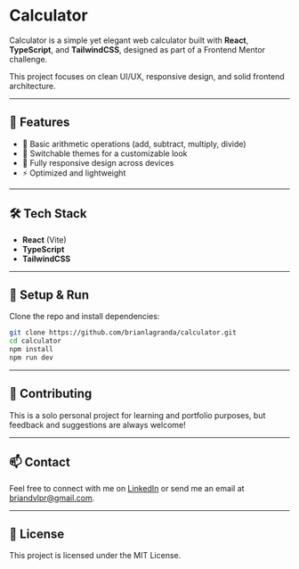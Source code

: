 # Calculator

Calculator is a simple yet elegant web calculator built with **React**, **TypeScript**, and **TailwindCSS**, designed as part of a Frontend Mentor challenge.

This project focuses on clean UI/UX, responsive design, and solid frontend architecture.

---

## 🚀 Features

- 🧮 Basic arithmetic operations (add, subtract, multiply, divide)
- 🎨 Switchable themes for a customizable look
- 📱 Fully responsive design across devices
- ⚡ Optimized and lightweight

---

## 🛠 Tech Stack

- **React** (Vite)
- **TypeScript**
- **TailwindCSS**

---

## 🔧 Setup & Run

Clone the repo and install dependencies:

```bash
git clone https://github.com/brianlagranda/calculator.git
cd calculator
npm install
npm run dev
```

---

## 🤝 Contributing

This is a solo personal project for learning and portfolio purposes, but feedback and suggestions are always welcome!

---

## 📫 Contact

Feel free to connect with me on [LinkedIn](https://www.linkedin.com/in/dev-brianlagranda) or send me an email at briandvlpr@gmail.com.

---

## 📄 License

This project is licensed under the MIT License.
